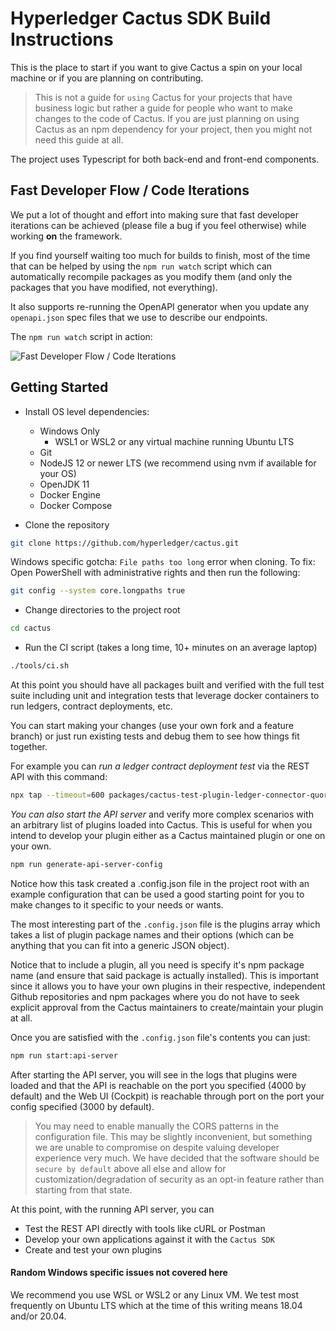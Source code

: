 # Hyperledger Cactus SDK Build Instructions

This is the place to start if you want to give Cactus a spin on your local
machine or if you are planning on contributing.

> This is not a guide for `using` Cactus for your projects that have business logic
> but rather a guide for people who want to make changes to the code of Cactus.
> If you are just planning on using Cactus as an npm dependency for your project,
> then you might not need this guide at all.

The project uses Typescript for both back-end and front-end components.

## Fast Developer Flow / Code Iterations

We put a lot of thought and effort into making sure that fast developer iterations can be
achieved (please file a bug if you feel otherwise) while working **on** the framework. 

If you find yourself waiting too much for builds to finish, most of the time 
that can be helped by using the `npm run watch` script which can automatically 
recompile packages as you modify them (and only the packages that you have 
modified, not everything).

It also supports re-running the OpenAPI generator when you update any 
`openapi.json` spec files that we use to describe our endpoints.

The `npm run watch` script in action:

![Fast Developer Flow / Code Iterations](./docs/hyperledger-cactus-watch-script-tutorial-2021-03-06.gif)

## Getting Started

* Install OS level dependencies:
  * Windows Only
    * WSL1 or WSL2 or any virtual machine running Ubuntu LTS
  * Git
  * NodeJS 12 or newer LTS (we recommend using nvm if available for your OS)
  * OpenJDK 11
  * Docker Engine
  * Docker Compose

* Clone the repository

```sh
git clone https://github.com/hyperledger/cactus.git
```


Windows specific gotcha: `File paths too long` error when cloning. To fix:
Open PowerShell with administrative rights and then run the following:

```sh
git config --system core.longpaths true
```

* Change directories to the project root

```sh
cd cactus
```

* Run the CI script (takes a long time, 10+ minutes on an average laptop)

```sh
./tools/ci.sh
```

At this point you should have all packages built and verified with the full
test suite including unit and integration tests that leverage docker containers
to run ledgers, contract deployments, etc.

You can start making your changes (use your own fork and a feature branch)
or just run existing tests and debug them to see how things fit together.

For example you can *run a ledger contract deployment test* via the
REST API with this command:

```sh
npx tap --timeout=600 packages/cactus-test-plugin-ledger-connector-quorum/src/test/typescript/integration/plugin-ledger-connector-quorum/deploy-contract/deploy-contract-via-web-service.ts
```

*You can also start the API server* and verify more complex scenarios with an
arbitrary list of plugins loaded into Cactus. This is useful for when you intend
to develop your plugin either as a Cactus maintained plugin or one on your own.

```sh
npm run generate-api-server-config
```

Notice how this task created a .config.json file in the project root with an
example configuration that can be used a good starting point for you to make
changes to it specific to your needs or wants.

The most interesting part of the `.config.json` file is the plugins array which
takes a list of plugin package names and their options (which can be anything
that you can fit into a generic JSON object).

Notice that to include a plugin, all you need is specify it's npm package name
(and ensure that said package is actually installed). This is important since
it allows you to have your own plugins in their respective, independent Github
repositories and npm packages where you do not have to seek explicit approval
from the Cactus maintainers to create/maintain your plugin at all.

Once you are satisfied with the `.config.json` file's contents you can just:

```sh
npm run start:api-server
```

After starting the API server, you will see in the logs that plugins were loaded
and that the API is reachable on the port you specified (4000 by default) and
the Web UI (Cockpit) is reachable through port on the port your config
specified (3000 by default).

> You may need to enable manually the CORS patterns in the configuration file.
This may be slightly inconvenient, but something we are unable to compromise on
despite valuing developer experience very much. We have decided that the
software should be `secure by default` above all else and allow for
customization/degradation of security as an opt-in feature rather than starting
from that state.

At this point, with the running API server, you can
* Test the REST API directly with tools like cURL or Postman
* Develop your own applications against it with the `Cactus SDK`
* Create and test your own plugins


#### Random Windows specific issues not covered here

We recommend you use WSL or WSL2 or any Linux VM. We test most frequently on
Ubuntu LTS which at the time of this writing means 18.04 and/or 20.04.
